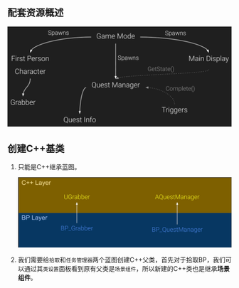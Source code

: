 ## 配套资源概述

![image-20210121101915516](将蓝图转化为C++2.assets/image-20210121101915516.png)

## 创建C++基类

1. 只能是C++继承蓝图。

   ![image-20210121102210388](将蓝图转化为C++2.assets/image-20210121102210388.png)

2. 我们需要给`拾取`和`任务管理器`两个蓝图创建C++父类，首先对于拾取BP，我们可以通过其`类设置`面板看到原有父类是`场景组件`，所以新建的C++类也是继承**场景组件**。

